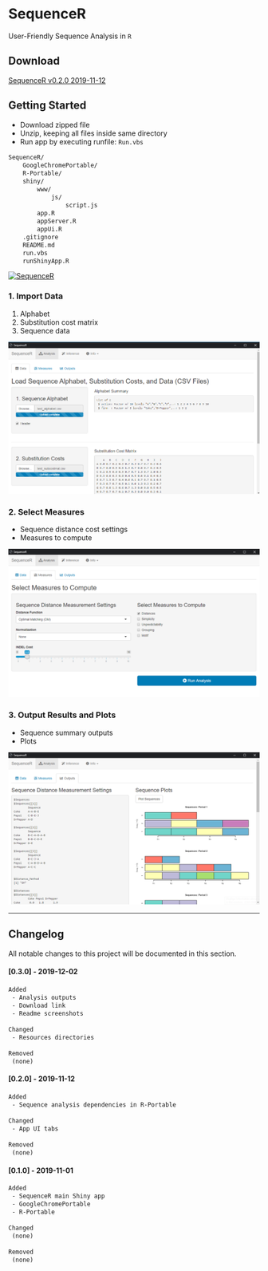 **SequenceR**  
==============

User-Friendly Sequence Analysis in `R`

## Download

[SequenceR v0.2.0 2019-11-12](https://drive.google.com/file/d/1w94bUbP7NhzbSSg9DLZNqnQPIxvt7BIX/view?usp=sharing, 'SequenceR v0.2.0')


## Getting Started

- Download zipped file
- Unzip, keeping all files inside same directory
- Run app by executing runfile: `Run.vbs`

```
SequenceR/
	GoogleChromePortable/
	R-Portable/
	shiny/
    	www/
    		js/
    			script.js
    	app.R
    	appServer.R
    	appUi.R
	.gitignore
	README.md
	run.vbs
	runShinyApp.R
```

[![](/_img/tutorial_screenvid_analysis_v1.gif "SequenceR")](#getting-started)

### 1. Import Data

1. Alphabet
2. Substitution cost matrix
3. Sequence data

[![](/_img/readme_analysis_data_import.png "Import data files")](#import-data)

### 2. Select Measures

- Sequence distance cost settings
- Measures to compute

[![](/_img/readme_analysis_measures.png "Measures")](#select-measures)

### 3. Output Results and Plots

- Sequence summary outputs
- Plots

[![](/_img/readme_analysis_outputs.png "Outputs")](#output-results-and-plots)



<hr>

## Changelog

All notable changes to this project will be documented in this section.

#### [0.3.0] - 2019-12-02
```
Added
 - Analysis outputs
 - Download link
 - Readme screenshots

Changed
 - Resources directories

Removed
 (none)
```


#### [0.2.0] - 2019-11-12
```
Added
 - Sequence analysis dependencies in R-Portable

Changed
 - App UI tabs

Removed
 (none)
```


#### [0.1.0] - 2019-11-01
```
Added
 - SequenceR main Shiny app
 - GoogleChromePortable
 - R-Portable

Changed
 (none)

Removed
 (none)
```
